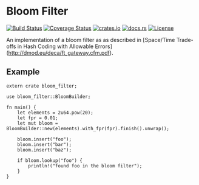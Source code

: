 # Bloom Filter

[![Build Status](https://travis-ci.org/jeromefroe/jmphash-rs.svg?branch=master)](https://travis-ci.org/jeromefroe/bloom_filter)
[![Coverage Status](https://coveralls.io/repos/github/jeromefroe/jmphash-rs/badge.svg?branch=master)](https://coveralls.io/github/jeromefroe/bloom_filter?branch=master)
[![crates.io](https://img.shields.io/crates/v/bloom_filter.svg)](https://crates.io/crates/bloom_filter/)
[![docs.rs](https://docs.rs/bloom_filter/badge.svg)](https://docs.rs/bloom_filter/)
[![License](https://img.shields.io/badge/license-MIT-blue.svg)](https://raw.githubusercontent.com/jeromefroe/bloom_filter/master/LICENSE)

An implementation of a bloom filter as as described in
[Space/Time Trade-offs in Hash Coding with Allowable Errors] (http://dmod.eu/deca/ft_gateway.cfm.pdf).

## Example

``` rust,no_run
extern crate bloom_filter;

use bloom_filter::BloomBuilder;

fn main() {
    let elements = 2u64.pow(20);
    let fpr = 0.01;
    let mut bloom = BloomBuilder::new(elements).with_fpr(fpr).finish().unwrap();

    bloom.insert("foo");
    bloom.insert("bar");
    bloom.insert("baz");

    if bloom.lookup("foo") {
        println!("found foo in the bloom filter");
    }
}
```